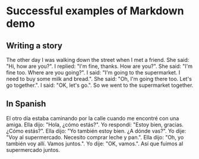 # Successful examples of Markdown demo

## Writing a story

The other day I was walking down the street when I met a friend. She said: "Hi, how are you?". I replied: "I'm fine, thanks. How are you?". She said: "I'm fine too. Where are you going?". I said: "I'm going to the supermarket. I need to buy some milk and bread.". She said: "Oh, I'm going there too. Let's go together.". I said: "OK, let's go.". So we went to the supermarket together.

## In Spanish

El otro día estaba caminando por la calle cuando me encontré con una amiga. Ella dijo: "Hola, ¿cómo estás?". Yo respondí: "Estoy bien, gracias. ¿Cómo estás?". Ella dijo: "Yo también estoy bien. ¿A dónde vas?". Yo dije: "Voy al supermercado. Necesito comprar leche y pan.". Ella dijo: "Oh, yo también voy allí. Vamos juntos.". Yo dije: "OK, vamos.". Así que fuimos al supermercado juntos.
